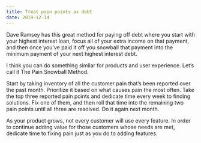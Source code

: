 ```yaml
---
title: Treat pain points as debt
date: 2019-12-14
---
```


Dave Ramsey has this great method for paying off debt where you start with your highest interest loan, focus all of your extra income on that payment, and then once you’ve paid it off you snowball that payment into the minimum payment of your next highest interest debt.

I think you can do something similar for products and user experience. Let’s call it The Pain Snowball Method.

Start by taking inventory of all the customer pain that’s been reported over the past month. Prioritize it based on what causes pain the most often. Take the top three reported pain points and dedicate time every week to finding solutions. Fix one of them, and then roll that time into the remaining two pain points until all three are resolved. Do it again next month.

As your product grows, not every customer will use every feature. In order to continue adding value for those customers whose needs are met, dedicate time to fixing pain just as you do to adding features.